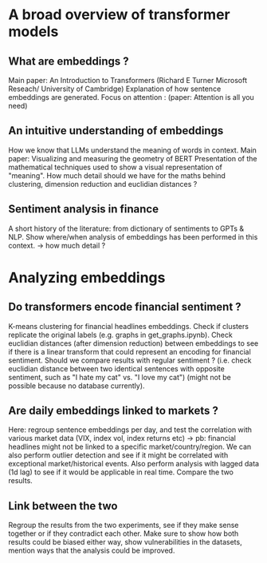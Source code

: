 # A broad overview of transformer models 

## What are embeddings ? 
Main paper: An Introduction to Transformers (Richard E Turner Microsoft Reseach/ University of Cambridge)
Explanation of how sentence embeddings are generated.
Focus on attention : (paper: Attention is all you need)

## An intuitive understanding of embeddings
How we know that LLMs understand the meaning of words in context. 
Main paper: Visualizing and measuring the geometry of BERT
Presentation of the mathematical techniques used to show a visual representation of "meaning".
How much detail should we have for the maths behind clustering, dimension reduction and euclidian distances ?

## Sentiment analysis in finance
A short history of the literature: from dictionary of sentiments to GPTs & NLP. 
Show where/when analysis of embeddings has been performed in this context. 
-> how much detail ?

# Analyzing embeddings

## Do transformers encode financial sentiment ? 
K-means clustering for financial headlines embeddings. 
Check if clusters replicate the original labels (e.g. graphs in get_graphs.ipynb).
Check euclidian distances (after dimension reduction) between embeddings to see if there is a linear transform that could represent an encoding for financial sentiment.
Should we compare results with regular sentiment ? (i.e. check euclidian distance between two identical sentences with opposite sentiment, such as "I hate my cat" vs. "I love my cat") (might not be possible because no database currently).

## Are daily embeddings linked to markets ?
Here: regroup sentence embeddings per day, and test the correlation with various market data (VIX, index vol, index returns etc) -> pb: financial headlines might not be linked to a specific market/country/region. 
We can also perform outlier detection and see if it might be correlated with exceptional market/historical events.
Also perform analysis with lagged data (1d lag) to see if it would be applicable in real time. Compare the two results. 

## Link between the two
Regroup the results from the two experiments, see if they make sense together or if they contradict each other. 
Make sure to show how both results could be biased either way, show vulnerabilities in the datasets, mention ways that the analysis could be improved.